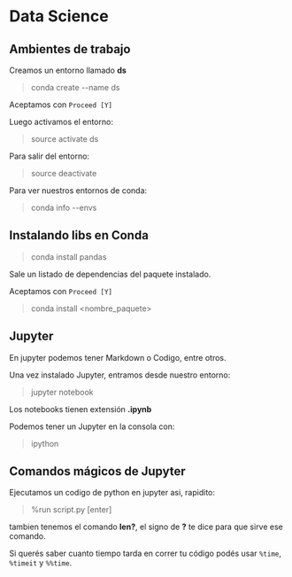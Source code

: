 # Data Science 

## Ambientes de trabajo

Creamos un entorno llamado **ds** 

> conda create --name ds

Aceptamos con `Proceed [Y]`

Luego activamos el entorno:

> source activate ds


Para salir del entorno:

> source deactivate

Para ver nuestros entornos de conda:

> conda info --envs


## Instalando libs en Conda

> conda install pandas

Sale un listado de dependencias del paquete instalado.

Aceptamos con `Proceed [Y]`

> conda install <nombre_paquete>


## Jupyter

En jupyter podemos tener Markdown o Codigo, entre otros.

Una vez instalado Jupyter, entramos desde nuestro entorno:

> jupyter notebook

Los notebooks tienen extensión **.ipynb**

Podemos tener un Jupyter en la consola con:

> ipython


## Comandos mágicos de Jupyter

Ejecutamos un codigo de python en jupyter asi, rapidito:

> %run script.py [enter]

tambien tenemos el comando **len?**, el signo de **?** te dice para que sirve ese comando.

Si querés saber cuanto tiempo tarda en correr tu código podés usar `%time`, `%timeit` y `%%time`.
